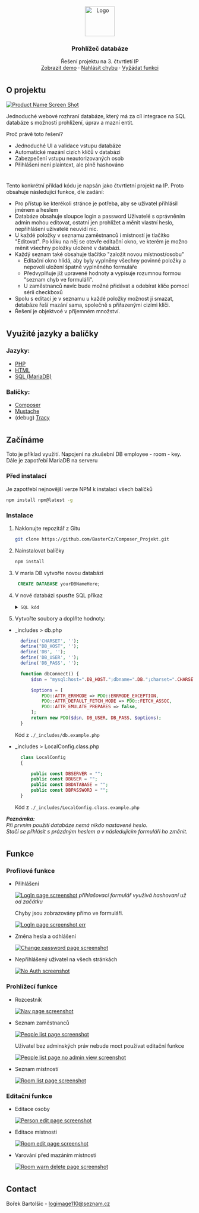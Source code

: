 
<!-- PROJECT LOGO -->
<br />
<p align="center">
  <a href="https://github.com/BasterCz/Composer_Projekt">
    <img src="images/logo.png" alt="Logo" width="80" height="80">
  </a>

  <h3 align="center">Prohlížeč databáze</h3>

  <p align="center">
    Řešení projektu na 3. čtvrtletí IP
    <br />
    <a href="http://a2018bartbo.delta-www.cz/">Zobrazit demo</a>
    ·
    <a href="https://github.com/BasterCz/Composer_Projekt/issues">Nahlásit chybu</a>
    ·
    <a href="https://github.com/BasterCz/Composer_Projekt/issues">Vyžádat funkci</a>
  </p>
</p>

#

<!-- ABOUT THE PROJECT -->
## O projektu

[![Product Name Screen Shot][product-screenshot]](http://a2018bartbo.delta-www.cz/pages/room/mistnosti.php)

Jednoduché webové rozhraní databáze, který má za cíl integrace na SQL databáze s možností prohlížení, úprav a mazní entit.

Proč právě toto řešení?
* Jednoduché UI a validace vstupu databáze
* Automatické mazání cizích klíčů v databázi
* Zabezpečení vstupu neautorizovaných osob
* Přihlášení není plaintext, ale plně hashováno

#
Tento konkrétní příklad kódu je napsán jako čtvrtletní projekt na IP. Proto obsahuje následující funkce, dle zadání:

* Pro přístup ke kterékoli stránce je potřeba, aby se uživatel přihlásil jménem a heslem
* Databáze obsahuje sloupce login a password Uživatelé s oprávněním admin mohou editovat, ostatní jen prohlížet a měnit vlastní heslo, nepřihlášení uživatelé neuvidí nic.
* U každé položky v seznamu zaměstnanců i místností je tlačítko "Editovat". Po kliku na něj se otevře editační okno, ve kterém je možno měnit všechny položky uložené v databázi.
* Každý seznam také obsahuje tlačítko "založit novou místnost/osobu"
  * Editační okno hlídá, aby byly vyplněny všechny povinné položky a nepovolí uložení špatně vyplněného formuláře
  * Předvyplňuje již upravené hodnoty a vypisuje rozumnou formou "seznam chyb ve formuláři".
  * U zaměstnanců navíc bude možné přidávat a odebírat klíče pomocí sérii checkboxů
* Spolu s editací je v seznamu u každé položky možnost ji smazat, detabáze řeší mazání sama, společně s přiřazenými cizími klíči.
* Řešení je objektvoé v příjemném množství.

#

## Využité jazyky a balíčky

### Jazyky:
* [PHP](https://www.php.net/)
* [HTML](https://www.w3schools.com/html/)
* [SQL (MariaDB)](https://mariadb.org/)

### Balíčky:
* [Composer](https://getcomposer.org/)
* [Mustache](https://mustache.github.io/)
* (debug) [Tracy](https://github.com/nette/tracy)


#

<!-- GETTING STARTED -->
## Začínáme

Toto je příklad využití. Napojení na zkušební DB employee - room - key.
Dále je zapotřebí MariaDB na serveru


### Před instalací

Je zapotřebí nejnovější verze NPM k instalaci všech balíčků
  ```sh
  npm install npm@latest -g
  ```

### Instalace


1. Naklonujte repozitář z Gitu
   ```sh
   git clone https://github.com/BasterCz/Composer_Projekt.git
   ```
1. Nainstalovat balíčky
   ```sh
   npm install
   ```
1. V maria DB vytvořte novou databázi
   ```sql
    CREATE DATABASE yourDBNameHere;
   ```
1. V nové databázi spusťte SQL příkaz
    <details>
      <summary>
       <code>SQL kód</code>
      </summary>

        SET SQL_MODE = "NO_AUTO_VALUE_ON_ZERO";
        START TRANSACTION;
        SET time_zone = "+00:00";


        /*!40101 SET @OLD_CHARACTER_SET_CLIENT=@@CHARACTER_SET_CLIENT */;
        /*!40101 SET @OLD_CHARACTER_SET_RESULTS=@@CHARACTER_SET_RESULTS */;
        /*!40101 SET @OLD_COLLATION_CONNECTION=@@COLLATION_CONNECTION */;
        /*!40101 SET NAMES utf8mb4 */;

        --
        -- Database: `yourDBNameHere`
        --

        -- --------------------------------------------------------

        --
        -- Table structure for table `employee`
        --


        DROP TABLE IF EXISTS `employee`;
        CREATE TABLE IF NOT EXISTS `employee` (
        `employee_id` int(11) NOT NULL AUTO_INCREMENT,
        `name` varchar(255) COLLATE utf8mb4_czech_ci NOT NULL,
        `surname` varchar(255) COLLATE utf8mb4_czech_ci NOT NULL,
        `job` varchar(255) COLLATE utf8mb4_czech_ci NOT NULL,
        `wage` int(11) NOT NULL,
        `room` int(11) NOT NULL,
        `login` varchar(255) COLLATE utf8mb4_czech_ci DEFAULT NULL,
        `password` varchar(255) COLLATE utf8mb4_czech_ci DEFAULT NULL,
        `admin` tinyint(1) NOT NULL DEFAULT '0',
        PRIMARY KEY (`employee_id`),
        UNIQUE KEY `login` (`login`),
        KEY `employee_room_IDX` (`room`) USING BTREE
        ) ENGINE=InnoDB AUTO_INCREMENT=36 DEFAULT CHARSET=utf8mb4 COLLATE=utf8mb4_czech_ci;

        --
        -- Dumping data for table `employee`
        --

        INSERT INTO `employee` (`employee_id`, `name`, `surname`, `job`, `wage`, `room`, `login`, `password`, `admin`) VALUES
        (1, 'Jan', 'Volhejn', 'ředitel', 69000, 1, 'voljan@example.com', '', 1),
        (3, 'Sebastian', 'Tamáš', 'grafik', 69420, 2, 'tamseb@example.com', '', 1),
        (4, 'Jiřina', 'Hamáčková', 'ekonomka', 32000, 5, 'hamjir@example.com', '', 1),
        (5, 'Stanislav', 'Lorenc', 'skladník', 14000, 8, 'lorsta@example.com', '', 0),
        (6, 'Martina', 'Marková', 'skladnice', 14500, 8, 'marmar@example.com', '', 0),
        (7, 'Tomáš', 'Kalousek', 'technik', 23000, 7, 'kaltom@example.com', '', 0),
        (8, 'Jindřich', 'Holzer', 'technik', 22000, 7, 'holjin@example.com', '', 0),
        (9, 'Alena', 'Krátká', 'technik', 24000, 7, 'kraale@example.com', '', 0),
        (10, 'Stanislav', 'Janovič', 'technik', 22000, 7, 'jansta@example.com', '', 0),
        (11, 'Milan', 'Steiner', 'mistr', 30000, 7, 'stemil@example.com', '', 0),
        (34, 'Test1', 'Netěsný1', 'tester', 12313521, 21, 'test1@test.com', NULL, 0),
        (35, 'Test2', 'Testovskij2', 'tester2', 5486468, 21, 'test2@test.com', NULL, 0);

        -- --------------------------------------------------------

        --
        -- Table structure for table `key`
        --

        DROP TABLE IF EXISTS `key`;
        CREATE TABLE IF NOT EXISTS `key` (
          `key_id` int(11) NOT NULL AUTO_INCREMENT,
          `employee` int(11) NOT NULL,
          `room` int(11) NOT NULL,
          PRIMARY KEY (`key_id`),
          UNIQUE KEY `employee_room` (`employee`,`room`),
          KEY `room` (`room`)
        ) ENGINE=InnoDB AUTO_INCREMENT=567 DEFAULT CHARSET=utf8mb4 COLLATE=utf8mb4_czech_ci;

        --
        -- Dumping data for table `key`
        --

        INSERT INTO `key` (`key_id`, `employee`, `room`) VALUES
        (510, 1, 1),
        (511, 1, 3),
        (512, 1, 4),
        (513, 1, 5),
        (514, 1, 6),
        (515, 1, 7),
        (516, 1, 8),
        (517, 1, 11),
        (146, 3, 1),
        (147, 3, 2),
        (148, 3, 3),
        (149, 3, 4),
        (150, 3, 5),
        (151, 3, 6),
        (152, 3, 7),
        (153, 3, 8),
        (154, 3, 11),
        (48, 4, 2),
        (7, 4, 5),
        (36, 4, 6),
        (38, 5, 6),
        (9, 5, 8),
        (50, 5, 11),
        (39, 6, 6),
        (10, 6, 8),
        (51, 6, 11),
        (203, 7, 5),
        (204, 7, 6),
        (205, 7, 7),
        (206, 7, 11),
        (31, 8, 6),
        (2, 8, 7),
        (53, 8, 11),
        (32, 9, 6),
        (3, 9, 7),
        (54, 9, 11),
        (33, 10, 6),
        (4, 10, 7),
        (55, 10, 11),
        (518, 11, 2),
        (519, 11, 6),
        (520, 11, 7),
        (521, 11, 11),
        (561, 34, 6),
        (562, 34, 7),
        (563, 34, 8),
        (564, 34, 11),
        (565, 34, 21),
        (566, 35, 21);

        -- --------------------------------------------------------

        --
        -- Table structure for table `room`
        --

        DROP TABLE IF EXISTS `room`;
        CREATE TABLE IF NOT EXISTS `room` (
          `room_id` int(11) NOT NULL AUTO_INCREMENT,
          `no` varchar(15) COLLATE utf8mb4_czech_ci NOT NULL,
          `name` varchar(255) COLLATE utf8mb4_czech_ci NOT NULL,
          `phone` varchar(15) COLLATE utf8mb4_czech_ci DEFAULT NULL,
          PRIMARY KEY (`room_id`),
          UNIQUE KEY `no` (`no`),
          UNIQUE KEY `phone` (`phone`)
        ) ENGINE=InnoDB AUTO_INCREMENT=22 DEFAULT CHARSET=utf8mb4 COLLATE=utf8mb4_czech_ci;

        --
        -- Dumping data for table `room`
        --

        INSERT INTO `room` (`room_id`, `no`, `name`, `phone`) VALUES
        (1, '101', 'Ředitelna', '2292'),
        (2, '102', 'Kuchyňka', '2293'),
        (3, '104', 'Zasedací místnost', '2294'),
        (4, '201', 'Xerox', '2296'),
        (5, '202', 'Ekonomické', '2295'),
        (6, '203', 'Toalety', NULL),
        (7, '001', 'Dílna', '2241'),
        (8, '002', 'Sklad', '2243'),
        (11, '003', 'Šatna', NULL),
        (21, '123456789', 'Testovací místnost', '121324546897');

        --
        -- Constraints for dumped tables
        --

        --
        -- Constraints for table `employee`
        --
        ALTER TABLE `employee`
          ADD CONSTRAINT `employee_FK` FOREIGN KEY (`room`) REFERENCES `room` (`room_id`) ON DELETE CASCADE;

        --
        -- Constraints for table `key`
        --
        ALTER TABLE `key`
          ADD CONSTRAINT `fk_employee` FOREIGN KEY (`employee`) REFERENCES `employee` (`employee_id`) ON DELETE CASCADE,
          ADD CONSTRAINT `fk_room` FOREIGN KEY (`room`) REFERENCES `room` (`room_id`) ON DELETE CASCADE;
        COMMIT;

        /*!40101 SET CHARACTER_SET_CLIENT=@OLD_CHARACTER_SET_CLIENT */;
        /*!40101 SET CHARACTER_SET_RESULTS=@OLD_CHARACTER_SET_RESULTS */;
        /*!40101 SET COLLATION_CONNECTION=@OLD_COLLATION_CONNECTION */;
    </details>
1. Vytvořte soubory a doplňte hodnoty:
  * _includes > db.php
    ```php
      define('CHARSET', '');
      define("DB_HOST", '');
      define('DB', '');
      define('DB_USER', '');
      define('DB_PASS', '');

      function dbConnect() {
          $dsn = "mysql:host=".DB_HOST.";dbname=".DB.";charset=".CHARSET;

          $options = [
              PDO::ATTR_ERRMODE => PDO::ERRMODE_EXCEPTION,
              PDO::ATTR_DEFAULT_FETCH_MODE => PDO::FETCH_ASSOC,
              PDO::ATTR_EMULATE_PREPARES => false,
          ];
          return new PDO($dsn, DB_USER, DB_PASS, $options);
      }
    ```
    Kód z `./_includes/db.example.php`

  * _includes > LocalConfig.class.php
    ```php
      class LocalConfig
      {

          public const DBSERVER = "";
          public const DBUSER = "";
          public const DBDATABASE = "";
          public const DBPASSWORD = "";
      }
    ```
    Kód z `./_includes/LocalConfig.class.example.php`

<i><strong>Poznámka:</strong></i><br>
<i> Při prvním použití databáze nemá nikdo nastavené heslo.</i><br>
<i> Stačí se přhlásit s prázdným heslem a v následujícím formuláři ho změnit.</i>

#

<!-- USAGE EXAMPLES -->
## Funkce

### Profilové funkce

* Přihlášení

    [![LogIn page screenshot][login-screenshot]]()
  <i>přihlašovací formulář využívá hashovaní už od začátku</i>

     Chyby jsou zobrazovány přímo ve formuláři.

    [![LogIn page screenshot err][login-err-screenshot]]()
        
* Změna hesla a odhlášení

    [![Change password page screenshot][change_pass-screenshot]]()

* Nepřihlášený uživatel na všech stránkách

    [![No Auth screenshot][noAuth-screenshot]]()

### Prohlížecí funkce

* Rozcestník

    [![Nav page screenshot][rozcestnik-screenshot]]()


* Seznam zaměstnanců

    [![People list page screenshot][ppl_list-screenshot]]()

    Uživatel bez adminských práv nebude moct používat editační funkce

    [![People list page no admin view screenshot][ppl_list_noAdmin-screenshot]]()

* Seznam místností

    [![Room list page screenshot][room_list-screenshot]]()

### Editační funkce

* Editace osoby

    [![Person edit page screenshot][edit_ppl-screenshot]]()

* Editace místnosti

    [![Room edit page screenshot][edit_room-screenshot]]()

* Varování před mazáním místnosti

    [![Room warn delete page screenshot][delete_warn-screenshot]]()


#

<!-- CONTACT -->
## Contact

Bořek Bartolšic - logimage110@seznam.cz


[product-screenshot]: images/screenshot.png
[login-screenshot]: images/login.png
[login-err-screenshot]: images/pass_err.png
[change_pass-screenshot]: images/change_pass.png
[noAuth-screenshot]: images/noAuth.png
[ppl_list-screenshot]: images/ppl_list.png
[ppl_list_noAdmin-screenshot]: images/ppl_list_noAdmin.png
[room_list-screenshot]: images/room_list.png
[edit_ppl-screenshot]: images/edit_ppl.png
[edit_room-screenshot]: images/edit_room.png
[delete_warn-screenshot]: images/delete_warn.png
[rozcestnik-screenshot]: images/rozcestnik.png